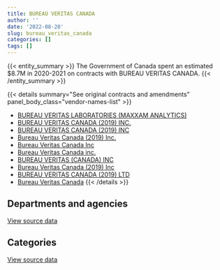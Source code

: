 ```yaml
---
title: BUREAU VERITAS CANADA
author: ''
date: '2022-08-20'
slug: bureau_veritas_canada
categories: []
tags: []
---
```


<script src="/rmarkdown-libs/htmlwidgets/htmlwidgets.js"></script>
<link href="/rmarkdown-libs/datatables-css/datatables-crosstalk.css" rel="stylesheet" />
<script src="/rmarkdown-libs/datatables-binding/datatables.js"></script>
<script src="/rmarkdown-libs/jquery/jquery-3.6.0.min.js"></script>
<link href="/rmarkdown-libs/dt-core-bootstrap/css/dataTables.bootstrap.min.css" rel="stylesheet" />
<link href="/rmarkdown-libs/dt-core-bootstrap/css/dataTables.bootstrap.extra.css" rel="stylesheet" />
<script src="/rmarkdown-libs/dt-core-bootstrap/js/jquery.dataTables.min.js"></script>
<script src="/rmarkdown-libs/dt-core-bootstrap/js/dataTables.bootstrap.min.js"></script>
<link href="/rmarkdown-libs/crosstalk/css/crosstalk.min.css" rel="stylesheet" />
<script src="/rmarkdown-libs/crosstalk/js/crosstalk.min.js"></script>
<script src="/rmarkdown-libs/htmlwidgets/htmlwidgets.js"></script>
<link href="/rmarkdown-libs/datatables-css/datatables-crosstalk.css" rel="stylesheet" />
<script src="/rmarkdown-libs/datatables-binding/datatables.js"></script>
<script src="/rmarkdown-libs/jquery/jquery-3.6.0.min.js"></script>
<link href="/rmarkdown-libs/dt-core-bootstrap/css/dataTables.bootstrap.min.css" rel="stylesheet" />
<link href="/rmarkdown-libs/dt-core-bootstrap/css/dataTables.bootstrap.extra.css" rel="stylesheet" />
<script src="/rmarkdown-libs/dt-core-bootstrap/js/jquery.dataTables.min.js"></script>
<script src="/rmarkdown-libs/dt-core-bootstrap/js/dataTables.bootstrap.min.js"></script>
<link href="/rmarkdown-libs/crosstalk/css/crosstalk.min.css" rel="stylesheet" />
<script src="/rmarkdown-libs/crosstalk/js/crosstalk.min.js"></script>

{{< entity_summary >}}
The Government of Canada spent an estimated \$8.7M in 2020-2021 on contracts with BUREAU VERITAS CANADA.
{{< /entity_summary >}}

{{< details summary="See original contracts and amendments" panel_body_class="vendor-names-list" >}}
- [BUREAU VERITAS LABORATORIES (MAXXAM ANALYTICS)](https://search.open.canada.ca/en/ct/?sort=contract_value_f%20desc&page=1&search_text=%22BUREAU%20VERITAS%20LABORATORIES%20%28MAXXAM%20ANALYTICS%29%22)
- [BUREAU VERITAS CANADA (2019) INC.](https://search.open.canada.ca/en/ct/?sort=contract_value_f%20desc&page=1&search_text=%22BUREAU%20VERITAS%20CANADA%20%282019%29%20INC.%22)
- [BUREAU VERITAS CANADA (2019) INC](https://search.open.canada.ca/en/ct/?sort=contract_value_f%20desc&page=1&search_text=%22BUREAU%20VERITAS%20CANADA%20%282019%29%20INC%22)
- [Bureau Veritas Canada (2019) Inc.](https://search.open.canada.ca/en/ct/?sort=contract_value_f%20desc&page=1&search_text=%22Bureau%20Veritas%20Canada%20%282019%29%20Inc.%22)
- [Bureau Veritas Canada Inc](https://search.open.canada.ca/en/ct/?sort=contract_value_f%20desc&page=1&search_text=%22Bureau%20Veritas%20Canada%20Inc%22)
- [Bureau Veritas Canada inc.](https://search.open.canada.ca/en/ct/?sort=contract_value_f%20desc&page=1&search_text=%22Bureau%20Veritas%20Canada%20inc.%22)
- [BUREAU VERITAS (CANADA) INC](https://search.open.canada.ca/en/ct/?sort=contract_value_f%20desc&page=1&search_text=%22BUREAU%20VERITAS%20%28CANADA%29%20INC%22)
- [Bureau Veritas Canada (2019) Inc](https://search.open.canada.ca/en/ct/?sort=contract_value_f%20desc&page=1&search_text=%22Bureau%20Veritas%20Canada%20%282019%29%20Inc%22)
- [BUREAU VERITAS CANADA (2019) LTD](https://search.open.canada.ca/en/ct/?sort=contract_value_f%20desc&page=1&search_text=%22BUREAU%20VERITAS%20CANADA%20%282019%29%20LTD%22)
- [Bureau Veritas Canada](https://search.open.canada.ca/en/ct/?sort=contract_value_f%20desc&page=1&search_text=%22Bureau%20Veritas%20Canada%22)
{{< /details >}}

## Departments and agencies

<div id="htmlwidget-1" style="width:100%;height:auto;" class="datatables html-widget"></div>
<script type="application/json" data-for="htmlwidget-1">{"x":{"style":"bootstrap","filter":"none","vertical":false,"data":[["<a href=\"/departments/aafc-aac/\">Agriculture and Agri-Food Canada<\/a>","<a href=\"/departments/cfia-acia/\">Canadian Food Inspection Agency<\/a>","<a href=\"/departments/cgc-ccg/\">Canadian Grain Commission<\/a>","<a href=\"/departments/csc-scc/\">Correctional Service of Canada<\/a>","<a href=\"/departments/dfo-mpo/\">Fisheries and Oceans Canada<\/a>","<a href=\"/departments/dnd-mdn/\">National Defence<\/a>","<a href=\"/departments/ec/\">Environment and Climate Change Canada<\/a>","<a href=\"/departments/isc-sac/\">Indigenous Services Canada<\/a>","<a href=\"/departments/nrcan-rncan/\">Natural Resources Canada<\/a>","<a href=\"/departments/pc/\">Parks Canada<\/a>","<a href=\"/departments/pwgsc-tpsgc/\">Public Services and Procurement Canada<\/a>","<a href=\"/departments/rcmp-grc/\">Royal Canadian Mounted Police<\/a>"],[3149054.74,null,null,null,184381.95,null,null,105794.32,null,null,null,null],[3149054.74,null,null,null,27594,null,null,182145.89,null,null,null,null],[3157682.28,6182316.46,4528.9,104797.33,0,11306.4,16051.65,182644.92,10462.73,15600.17,830622.6,null],[12023.2,6420694.02,12523.1,73142.41,15120,123904.57,5462.66,182145.89,141441.38,6229.76,1676252.92,22730.4]],"container":"<table class=\"table table-striped table-hover row-border order-column display\">\n  <thead>\n    <tr>\n      <th>Department<\/th>\n      <th>2017-2018<\/th>\n      <th>2018-2019<\/th>\n      <th>2019-2020<\/th>\n      <th>2020-2021<\/th>\n    <\/tr>\n  <\/thead>\n<\/table>","options":{"order":[[4,"desc"]],"pageLength":10,"autoWidth":true,"columnDefs":[{"targets":1,"render":"function(data, type, row, meta) {\n    return type !== 'display' ? data : DTWidget.formatCurrency(data, \"$\", 2, 3, \",\", \".\", true, null);\n  }"},{"targets":2,"render":"function(data, type, row, meta) {\n    return type !== 'display' ? data : DTWidget.formatCurrency(data, \"$\", 2, 3, \",\", \".\", true, null);\n  }"},{"targets":3,"render":"function(data, type, row, meta) {\n    return type !== 'display' ? data : DTWidget.formatCurrency(data, \"$\", 2, 3, \",\", \".\", true, null);\n  }"},{"targets":4,"render":"function(data, type, row, meta) {\n    return type !== 'display' ? data : DTWidget.formatCurrency(data, \"$\", 2, 3, \",\", \".\", true, null);\n  }"},{"width":"16%","targets":[1,2,3,4]},{"className":"dt-right","targets":[1,2,3,4]}],"orderClasses":false}},"evals":["options.columnDefs.0.render","options.columnDefs.1.render","options.columnDefs.2.render","options.columnDefs.3.render"],"jsHooks":[]}</script>
<p class="text-right">
<a href="https://github.com/GoC-Spending/contracts-data/tree/main/data/out/vendors/bureau_veritas_canada/summary_by_fiscal_year_by_department.csv" class="source-data-link btn btn-link">View source data</a>
</p>

## Categories

<div id="htmlwidget-2" style="width:100%;height:auto;" class="datatables html-widget"></div>
<script type="application/json" data-for="htmlwidget-2">{"x":{"style":"bootstrap","filter":"none","vertical":false,"data":[["<a href=\"/categories/1_facilities_and_construction/\">Facilities and construction<\/a>","<a href=\"/categories/11_defence/\">Defence<\/a>","<a href=\"/categories/2_professional_services/\">Professional services<\/a>","<a href=\"/categories/4_medical/\">Medical<\/a>","<a href=\"/categories/5_transportation_and_logistics/\">Transportation and logistics<\/a>","<a href=\"/categories/6_industrial_products_and_services/\">Industrial products and services<\/a>"],[76663.54,null,3149054.74,105794.32,107718.41,null],[27594,null,3149054.74,182145.89,null,null],[63794.99,null,10269573.53,182644.92,null,null],[235192.61,10202.63,8145628.63,182145.89,null,118500.56]],"container":"<table class=\"table table-striped table-hover row-border order-column display\">\n  <thead>\n    <tr>\n      <th>Category<\/th>\n      <th>2017-2018<\/th>\n      <th>2018-2019<\/th>\n      <th>2019-2020<\/th>\n      <th>2020-2021<\/th>\n    <\/tr>\n  <\/thead>\n<\/table>","options":{"order":[[4,"desc"]],"dom":"t","pageLength":30,"autoWidth":true,"columnDefs":[{"targets":1,"render":"function(data, type, row, meta) {\n    return type !== 'display' ? data : DTWidget.formatCurrency(data, \"$\", 2, 3, \",\", \".\", true, null);\n  }"},{"targets":2,"render":"function(data, type, row, meta) {\n    return type !== 'display' ? data : DTWidget.formatCurrency(data, \"$\", 2, 3, \",\", \".\", true, null);\n  }"},{"targets":3,"render":"function(data, type, row, meta) {\n    return type !== 'display' ? data : DTWidget.formatCurrency(data, \"$\", 2, 3, \",\", \".\", true, null);\n  }"},{"targets":4,"render":"function(data, type, row, meta) {\n    return type !== 'display' ? data : DTWidget.formatCurrency(data, \"$\", 2, 3, \",\", \".\", true, null);\n  }"},{"width":"16%","targets":[1,2,3,4]},{"className":"dt-right","targets":[1,2,3,4]}],"orderClasses":false,"lengthMenu":[10,25,30,50,100]}},"evals":["options.columnDefs.0.render","options.columnDefs.1.render","options.columnDefs.2.render","options.columnDefs.3.render"],"jsHooks":[]}</script>
<p class="text-right">
<a href="https://github.com/GoC-Spending/contracts-data/tree/main/data/out/vendors/bureau_veritas_canada/summary_by_fiscal_year_by_category.csv" class="source-data-link btn btn-link">View source data</a>
</p>
